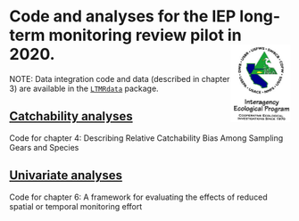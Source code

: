 
# Code and analyses for the IEP long-term monitoring review pilot in 2020. <img src='logo.jpg' align="right" height="139" />

NOTE: Data integration code and data (described in chapter 3) are
available in the [`LTMRdata`](https://github.com/sbashevkin/LTMRdata)
package.

## [Catchability analyses](https://github.com/sbashevkin/LTMRpilot/tree/master/Catchability%20analyses)

Code for chapter 4: Describing Relative Catchability Bias Among Sampling
Gears and Species

## [Univariate analyses](https://github.com/sbashevkin/LTMRpilot/tree/master/Univariate%20analyses)

Code for chapter 6: A framework for evaluating the effects of reduced
spatial or temporal monitoring effort

